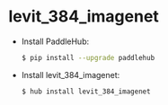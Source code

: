# levit_384_imagenet
* Install PaddleHub: 

    ```bash
    $ pip install --upgrade paddlehub
    ```

* Install levit_384_imagenet: 

    ```bash
    $ hub install levit_384_imagenet
    ```
